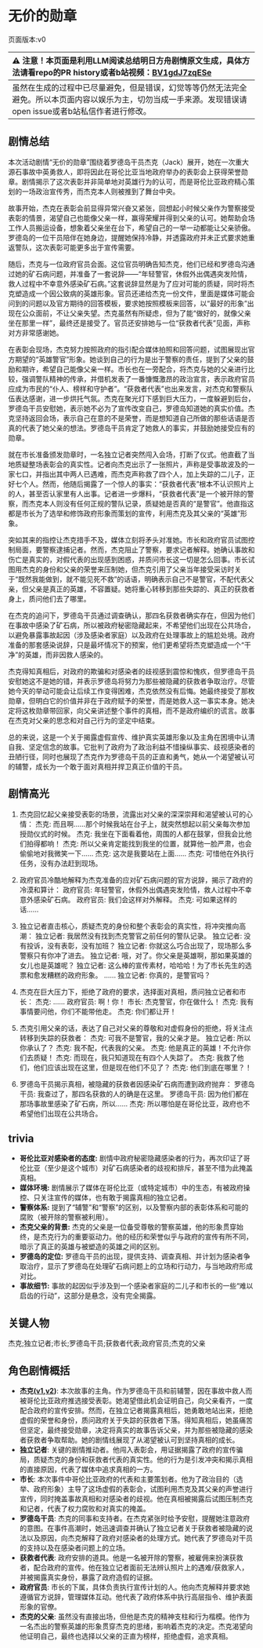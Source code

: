 # 无价的勋章
页面版本:v0
 

| :warning: 注意！本页面是利用LLM阅读总结明日方舟剧情原文生成，具体方法请看repo的PR history或者b站视频：[BV1gdJ7zqESe](https://www.bilibili.com/video/BV1gdJ7zqESe/)         |
|:----------------------------|
| 虽然在生成的过程中已尽量避免，但是错误，幻觉等等仍然无法完全避免。所以本页面内容以娱乐为主，切勿当成一手来源。发现错误请open issue或者b站私信作者进行修改。|



## 剧情总结
本次活动剧情“无价的勋章”围绕着罗德岛干员杰克（Jack）展开，她在一次重大源石事故中英勇救人，即将因此在哥伦比亚当地政府举办的表彰会上获得荣誉勋章。剧情揭示了这次表彰并非简单地对英雄行为的认可，而是哥伦比亚政府精心策划的一场政治宣传秀，而杰克本人则被推到了舞台中央。

故事开始，杰克在表彰会前显得异常兴奋又紧张，回想起小时候父亲作为警察接受表彰的情景，渴望自己也能像父亲一样，赢得荣耀并得到父亲的认可。她帮助会场工作人员搬运设备，想象着父亲坐在台下，希望自己的一举一动都能让父亲骄傲。罗德岛的一位干员陪伴在她身边，提醒她保持冷静，并透露政府并未正式要求她重返警队，这次表彰可能更多出于宣传需要。

随后，杰克与一位政府官员会面。这位官员明确告知杰克，他们已经和罗德岛沟通过她的矿石病问题，并准备了一套说辞——“年轻警官，休假外出偶遇突发险情，救人过程中不幸意外感染矿石病。”这套说辞显然是为了应对可能的质疑，同时将杰克塑造成一个因公致病的英雄形象。官员还递给杰克一份文件，里面是媒体可能会问到的问题以及官方期待的回答模板，要求她按照模板来回答，以“最好的形象”出现在公众面前，不让父亲失望。杰克虽然有所疑虑，但为了能“做好的，就像父亲坐在那里一样”，最终还是接受了。官员还安排她与一位“获救者代表”见面，声称对方非常感谢她。

在表彰会现场，杰克努力按照政府的指引配合媒体拍照和回答问题，试图展现出官方期望的“英雄警官”形象。她谈到自己的行为是出于警察的责任，提到了父亲的鼓励和期许，希望自己能像父亲一样。市长也在一旁配合，将杰克与她的父亲进行比较，强调警队精神的传承，并借机发表了一番慷慨激昂的政治宣言，表示政府官员应成为市民的“仆人、榜样和守护者”。“获救者代表”也出来发言，对杰克和警察队伍表达感谢，进一步烘托气氛。杰克在聚光灯下感到巨大压力，一度躲避到后台，罗德岛干员安慰她，表示她不必为了宣传改变自己，罗德岛知道她的真实价值。杰克坚持返回会场，表示自己在意的不是荣誉，而是想知道自己所做的那些话语是否真的代表了她父亲的想法。罗德岛干员肯定了她救人的事实，并鼓励她接受应有的勋章。

就在市长准备颁发勋章时，一名独立记者突然闯入会场，打断了仪式。他直截了当地质疑整场表彰会的真实性。记者向杰克出示了一张照片，声称是受事故波及的一家七口，并指出其中两人已遇难，而杰克声称救了四个人，加上失踪的二儿子，正好七个人。然而，他随后揭露了一个惊人的事实：“获救者代表”根本不认识照片上的人，甚至否认家里有人出事。记者进一步爆料，“获救者代表”是一个被开除的警察，而杰克本人则没有任何正规的警队记录，质疑她是否真的“是警官”。他直指这都是市长为了选举和修饰政府形象而策划的宣传，利用杰克及其父亲的“英雄”形象。

突如其来的指控让杰克措手不及，媒体立刻将矛头对准她。市长和政府官员试图控制局面，要警察逮捕记者。然而，杰克阻止了警察，要求记者解释。她确认事故和伤亡是真实的，对假代表的出现感到困惑，并质问市长这一切是怎么回事。市长试图用杰克的身份和父亲的荣誉来压制她，但杰克引用了父亲当年接受采访时关于“既然我能做到，就不能见死不救”的话语，明确表示自己不是警官，不配代表父亲，但父亲是真正的英雄，不容置疑。她将重心转移到那些失踪的、真正的获救者身上，质问他们去了哪里。

在杰克的追问下，罗德岛干员通过调查确认，那四名获救者确实存在，但因为他们在事故中感染了矿石病，所以被政府秘密隐藏起来，不希望他们出现在公共场合，以避免暴露事故起因（涉及感染者家庭）以及政府在处理事故上的尴尬处境。政府准备的那套感染说辞，只是最坏情况下的预案，他们更希望将杰克塑造成一个“干净”的英雄，而非因救人感染的。

杰克得知真相后，对政府的欺骗和对感染者的歧视感到震惊和愧疚，但罗德岛干员安慰她这不是她的错，并表示罗德岛将努力为那些被隐藏的获救者争取治疗。尽管她今天的举动可能会让后续工作变得困难，杰克依然没有后悔。她最终接受了那枚勋章，但明白它的价值并非在于政府赋予的荣誉，而是她救人这一事实本身。她决定将这枚勋章带回家，向父亲讲述整个事件的真相，而不是政府编织的谎言。故事在杰克对父亲的思念和对自己行为的坚定中结束。

总的来说，这是一个关于揭露虚假宣传、维护真实英雄形象以及主角在困境中认清自我、坚定信念的故事。它批判了政府为了政治利益不惜操纵事实、歧视感染者的丑陋行径，同时也展现了杰克作为罗德岛干员的正直和勇气，她从一个渴望被认可的辅警，成长为一个敢于面对真相并捍卫真正价值的干员。
## 剧情高光
1.  杰克回忆起父亲接受表彰的场景，流露出对父亲的深深崇拜和渴望被认可的心情：
    杰克: 而且啊......那个时候我站在台子上，就突然想起以前父亲每次参加授勋仪式的时候。
    杰克: 我坐在下面看着他，周围的人都在鼓掌，但我会比他们拍得都响！
    杰克: 所以父亲肯定能找到我坐的位置，就算他一脸严肃，也会偷偷地对我微笑一下......
    杰克: 这次是我要站在上面......
    杰克: 可惜他在外执行任务，没有办法赶到现场。

2.  政府官员冷酷地解释为杰克准备的应对矿石病问题的官方说辞，揭示了政府的冷漠和算计：
    政府官员: 年轻警官，休假外出偶遇突发险情，救人过程中不幸意外感染矿石病。
    政府官员: 我们会这样对外解释。
    杰克: 可如果这样的话......

3.  独立记者直击核心，质疑杰克的身份和整个表彰会的真实性，将冲突推向高潮：
    独立记者: 我居然没有找到杰克警官之前任何的警队记录。
    独立记者: 没有投诉，没有表彰，没有加班？
    独立记者: 你就这么巧合出现了，现场那么多警察只有你冲了进去。
    独立记者: 哦，对了。你父亲是英雄啊，那如果英雄的女儿也是英雄呢？
    独立记者: 这么棒的宣传素材，哈哈哈！为了市长先生的选票和愈发糟糕的政府形象。
    ......
    独立记者: 你真的，是警官吗？

4.  杰克在巨大压力下，拒绝了政府的要求，选择面对真相，质问独立记者和市长：
    杰克: ......
    政府官员: 啊！你！
    市长: 杰克警官，你在做什么！
    杰克: 我有事情要问他，你们不能带他走。
    杰克: 你们都让开！

5.  杰克引用父亲的话，表达了自己对父亲的尊敬和对虚假身份的拒绝，将关注点转移到失踪的获救者：
    杰克: 可我不是警官，我的父亲才是。
    独立记者: 所以你承认了？
    杰克: 我不配，代表我的父亲。
    杰克: 他是真正的英雄！不允许你们去质疑！
    杰克: 而现在，我只知道现在有四个人失踪了。
    杰克: 我救了他们，他们应该出现在这里，但是现在他们不见了？
    杰克: 他们到底在哪里？！

6.  罗德岛干员揭示真相，被隐藏的获救者因感染矿石病而遭到政府抛弃：
    罗德岛干员: 我查过了，那四名获救的人的确是在这里。
    罗德岛干员: 因为他们都在那场事故里感染了矿石病，所以......
    杰克: 所以哪怕是在哥伦比亚，政府也不希望他们出现在公共场合。
## trivia
*   **哥伦比亚对感染者的态度:** 剧情中政府秘密隐藏感染者的行为，再次印证了哥伦比亚（至少是这个城市）对矿石病感染者的歧视和排斥，甚至不惜为此掩盖真相。
*   **媒体环境:** 剧情展示了媒体在哥伦比亚（或特定城市）中的生态，有被政府操控、只关注宣传的媒体，也有敢于揭露真相的独立记者。
*   **警察体系:** 提到了“辅警”和“警察”的区别，以及警察内部的表彰体系和可能的腐败（被开除的警察被利用）。
*   **杰克父亲的背景:** 杰克的父亲是一位备受尊敬的警察英雄，他的形象贯穿始终，是杰克行为的重要驱动力。他的经历和荣誉似乎与政府的宣传有所不同，暗示了真正的英雄与被塑造的英雄之间的区别。
*   **罗德岛的定位:** 罗德岛干员的出现，提供支持、调查真相、并计划为感染者争取治疗，显示了罗德岛在处理矿石病问题上的立场和行动力，与当地政府形成对比。
*   **事故细节:** 事故的起因似乎涉及到一个感染者家庭的二儿子和市长的一些“难以启齿的行动”，这部分是悬念，没有完全揭露。
## 关键人物
杰克;独立记者;市长;罗德岛干员;获救者代表;政府官员;杰克的父亲
## 角色剧情概括
-   **杰克([v1](../chars/char_347_jaksel.md),[v2](../char_v3/char_347_jaksel.md))**: 本次故事的主角。作为罗德岛干员和前辅警，因在事故中救人而被哥伦比亚政府推选接受表彰。她渴望借此机会证明自己，向父亲看齐，一度配合政府的宣传安排。然而，在独立记者揭露真相后，她勇敢地站出来，拒绝虚假的荣誉和身份，质问政府关于失踪的获救者下落。得知真相后，她虽痛苦但坚定，最终接受勋章，决定将真实的故事告诉父亲，并为那些被隐藏的感染者获救者争取帮助。她的剧情线展现了从渴望被认可到坚持真相的成长。
-   **独立记者**: 关键的剧情推动者。他闯入表彰会，用证据揭露了政府的宣传骗局，质疑杰克的身份和获救者代表的真实性。他的行为是引发冲突和揭示真相的直接原因，代表了媒体中追求真相的一方。
-   **市长**: 本次事件中哥伦比亚政府的代表和主要策划者。他为了政治目的（选举、政府形象）主导了这场虚假的表彰会，试图利用杰克及其父亲的声誉进行宣传，同时掩盖事故真相和对感染者的歧视。他在真相被揭露后试图压制杰克和记者，代表了权力腐败和对真实的掩盖。
-   **罗德岛干员**: 杰克的同事和支持者。在杰克紧张时给予安慰，提醒她注意政府的意图。在事件高潮时，她迅速调查并确认了独立记者关于获救者被隐藏的说法以及原因，向杰克解释了政府对感染者的处理方式。她代表了罗德岛对干员的支持以及在感染者问题上的立场。
-   **获救者代表**: 政府安排的道具。他是一名被开除的警察，被雇佣来扮演获救者，配合政府的宣传。他在独立记者面前无法辨认照片上的遇难/获救家人，并被揭露真实身份，暴露了政府造假的证据。
-   **政府官员**: 市长的下属，具体负责执行宣传计划的人。他向杰克解释并要求她遵循官方说辞，管理媒体互动。他代表了政府体系中执行高层指令、维护表面形象的官僚。
-   **杰克的父亲**: 虽然没有直接出场，但他是杰克的精神支柱和行为楷模。他作为一名杰出的警察英雄的形象贯穿杰克的思绪，影响着杰克的决定。杰克渴望向他证明自己，最终也选择以父亲的正直为榜样，拒绝虚假，追求真相。